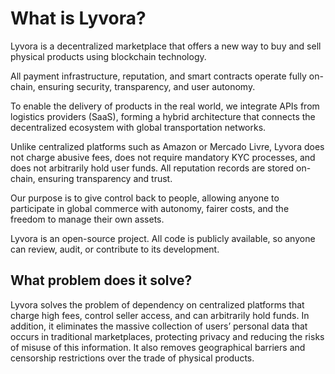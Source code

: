 # What is Lyvora?

Lyvora is a decentralized marketplace that offers a new way to buy and sell physical products using blockchain technology.

All payment infrastructure, reputation, and smart contracts operate fully on-chain, ensuring security, transparency, and user autonomy.

To enable the delivery of products in the real world, we integrate APIs from logistics providers (SaaS), forming a hybrid architecture that connects the decentralized ecosystem with global transportation networks.

Unlike centralized platforms such as Amazon or Mercado Livre, Lyvora does not charge abusive fees, does not require mandatory KYC processes, and does not arbitrarily hold user funds. All reputation records are stored on-chain, ensuring transparency and trust.

Our purpose is to give control back to people, allowing anyone to participate in global commerce with autonomy, fairer costs, and the freedom to manage their own assets.

Lyvora is an open-source project. All code is publicly available, so anyone can review, audit, or contribute to its development.

## What problem does it solve?

Lyvora solves the problem of dependency on centralized platforms that charge high fees, control seller access, and can arbitrarily hold funds. In addition, it eliminates the massive collection of users’ personal data that occurs in traditional marketplaces, protecting privacy and reducing the risks of misuse of this information. It also removes geographical barriers and censorship restrictions over the trade of physical products.

